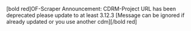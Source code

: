 [bold red]OF-Scraper Announcement: CDRM-Project URL has been deprecated please update to at least 3.12.3 [Message can be ignored if already updated or you use another cdm][/bold red]

